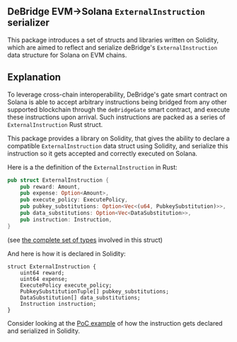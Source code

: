 ## DeBridge EVM->Solana `ExternalInstruction` serializer

This package introduces a set of structs and libraries written on Solidity, which are aimed to reflect and serialize deBridge's `ExternalInstruction` data structure for Solana on EVM chains.

## Explanation

To leverage cross-chain interoperability, DeBridge's gate smart contract on Solana is able to accept arbitrary instructions being bridged from any other supported blockchain through the `deBridgeGate` smart contract, and execute these instructions upon arrival. Such instructions are packed as a series of `ExternalInstruction` Rust struct.

This package provides a library on Solidity, that gives the ability to declare a compatible `ExternalInstruction` data struct using Solidity, and serialize this instruction so it gets accepted and correctly executed on Solana.

Here is a the definition of the `ExternalInstruction` in Rust:

```rust
pub struct ExternalInstruction {
    pub reward: Amount,
    pub expense: Option<Amount>,
    pub execute_policy: ExecutePolicy,
    pub pubkey_substitutions: Option<Vec<(u64, PubkeySubstitution)>>,
    pub data_substitutions: Option<Vec<DataSubstitution>>,
    pub instruction: Instruction,
}
```

(see [the complete set of types](./spec/ExternalInstruction.rs) involved in this struct)

And here is how it is declared in Solidity:

```solidity
struct ExternalInstruction {
    uint64 reward;
    uint64 expense;
    ExecutePolicy execute_policy;
    PubkeySubstitutionTuple[] pubkey_substitutions;
    DataSubstitution[] data_substitutions;
    Instruction instruction;
}
```

Consider looking at the [PoC example](./contracts/examples/Simple.sol) of how the instruction gets declared and serialized in Solidity.